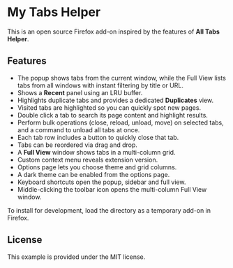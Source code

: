 # My Tabs Helper

This is an open source Firefox add-on inspired by the features of **All Tabs Helper**.

## Features

- The popup shows tabs from the current window, while the Full View lists tabs from all windows with instant filtering by title or URL.
- Shows a **Recent** panel using an LRU buffer.
- Highlights duplicate tabs and provides a dedicated **Duplicates** view.
- Visited tabs are highlighted so you can quickly spot new pages.
- Double click a tab to search its page content and highlight results.
- Perform bulk operations (close, reload, unload, move) on selected tabs, and a
  command to unload all tabs at once.
- Each tab row includes a button to quickly close that tab.
- Tabs can be reordered via drag and drop.
- A **Full View** window shows tabs in a multi-column grid.
- Custom context menu reveals extension version.
- Options page lets you choose theme and grid columns.
- A dark theme can be enabled from the options page.
- Keyboard shortcuts open the popup, sidebar and full view.
- Middle-clicking the toolbar icon opens the multi-column Full View window.

To install for development, load the directory as a temporary add-on in Firefox.

## License

This example is provided under the MIT license.
